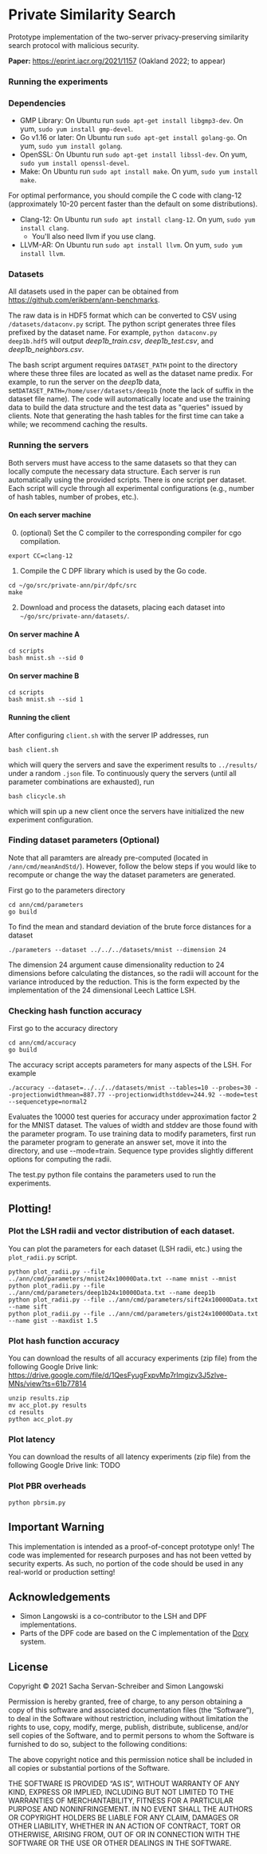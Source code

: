 # Private Similarity Search
Prototype implementation of the two-server privacy-preserving similarity search protocol with malicious security.

**Paper:** https://eprint.iacr.org/2021/1157 (Oakland 2022; to appear)

### Running the experiments

### Dependencies 
- GMP Library: On Ubuntu run ```sudo apt-get install libgmp3-dev```.  On yum, ```sudo yum install gmp-devel```.
- Go v1.16 or later: On Ubuntu run ```sudo apt-get install golang-go```.  On yum, ```sudo yum install golang```.
- OpenSSL: On Ubuntu run ```sudo apt-get install libssl-dev```.  On yum, ```sudo yum install openssl-devel```.
- Make: On Ubuntu run ```sudo apt install make```.  On yum, ```sudo yum install make```.

For optimal performance, you should compile the C code with clang-12 (approximately 10-20 percent faster than the default on some distributions).
- Clang-12: On Ubuntu run ```sudo apt install clang-12```.  On yum, ```sudo yum install clang```.
  - You'll also need llvm if you use clang. 
- LLVM-AR: On Ubuntu run ```sudo apt install llvm```. On yum, ```sudo yum install llvm```.

### Datasets 
All datasets used in the paper can be obtained from https://github.com/erikbern/ann-benchmarks.

The raw data is in HDF5 format which can be converted to CSV using ```/datasets/dataconv.py``` script. 
The python script generates three files prefixed by the dataset name. 
For example, ```python dataconv.py deep1b.hdf5``` will output *deep1b_train.csv*, *deep1b_test.csv*, and *deep1b_neighbors.csv*. 

The bash script argument requires ```DATASET_PATH``` point to the directory where these three files are located as well as the dataset name predix. 
For example, to run the server on the *deep1b* data, set```DATASET_PATH=/home/user/datasets/deep1b``` (note the lack of suffix in the dataset file name).
The code will automatically locate and use the training data to build the data structure and the test data as "queries" issued by clients. 
Note that generating the hash tables for the first time can take a while; we recommend caching the results. 

### Running the servers 
Both servers must have access to the same datasets so that they can locally compute the necessary data structure. 
Each server is run automatically using the provided scripts.
There is one script per dataset. 
Each script will cycle through all experimental configurations (e.g., number of hash tables, number of probes, etc.).

#### On each server machine
0. (optional) Set the C compiler to the corresponding compiler for cgo compilation.

```
export CC=clang-12
```

1. Compile the C DPF library which is used by the Go code. 
```
cd ~/go/src/private-ann/pir/dpfc/src
make
```

2. Download and process the datasets, placing each dataset into ```~/go/src/private-ann/datasets/```.


#### On server machine A
```
cd scripts
bash mnist.sh --sid 0 
```

#### On server machine B
```
cd scripts
bash mnist.sh --sid 1
```

#### Running the client 
After configuring ```client.sh``` with the server IP addresses, run
```
bash client.sh
```
which will query the servers and save the experiment results to ```../results/``` under a random ```.json``` file. 
To continuously query the servers (until all parameter combinations are exhausted), run 
```
bash clicycle.sh
```
which will spin up a new client once the servers have initialized the new experiment configuration.

### Finding dataset parameters (Optional)
Note that all paramters are already pre-computed (located in ```/ann/cmd/meanAndStd/```).
However, follow the below steps if you would like to recompute or change the way the dataset parameters are generated. 

First go to the parameters directory 
```
cd ann/cmd/parameters
go build
```
To find the mean and standard deviation of the brute force distances for a dataset
```
./parameters --dataset ../../../datasets/mnist --dimension 24
```
The dimension 24 argument cause dimensionality reduction to 24 dimensions before calculating the distances,
so the radii will account for the variance introduced by the reduction.
This is the form expected by the implementation of the 24 dimensional Leech Lattice LSH.

### Checking hash function accuracy

First go to the accuracy directory
```
cd ann/cmd/accuracy
go build
```
The accuracy script accepts parameters for many aspects of the LSH.  For example
```
./accuracy --dataset=../../../datasets/mnist --tables=10 --probes=30 --projectionwidthmean=887.77 --projectionwidthstddev=244.92 --mode=test --sequencetype=normal2
```
Evaluates the 10000 test queries for accuracy under approximation factor 2 for the MNIST dataset.
The values of width and stddev are those found with the parameter program.
To use training data to modify parameters, first run the parameter program to generate an answer set, move it into the directory, and use --mode=train.
Sequence type provides slightly different options for computing the radii.

The test.py python file contains the parameters used to run the experiments.



## Plotting! 
### Plot the LSH radii and vector distribution of each dataset. 
You can plot the parameters for each dataset (LSH radii, etc.) using the ```plot_radii.py``` script.
```
python plot_radii.py --file ../ann/cmd/parameters/mnist24x10000Data.txt --name mnist --mnist
python plot_radii.py --file ../ann/cmd/parameters/deep1b24x10000Data.txt --name deep1b
python plot_radii.py --file ../ann/cmd/parameters/sift24x10000Data.txt --name sift 
python plot_radii.py --file ../ann/cmd/parameters/gist24x10000Data.txt --name gist --maxdist 1.5
```

### Plot hash function accuracy
You can download the results of all accuracy experiments (zip file) from the following Google Drive link:
https://drive.google.com/file/d/1QesFyugFxpvMp7rImgizv3J5zlve-MNs/view?ts=61b77814

```
unzip results.zip
mv acc_plot.py results 
cd results 
python acc_plot.py
```

### Plot latency 
You can download the results of all latency experiments (zip file) from the following Google Drive link:
TODO 

### Plot PBR overheads 
```
python pbrsim.py 
```



## Important Warning
This implementation is intended as a proof-of-concept prototype only! The code was implemented for research purposes and has not been vetted by security experts. As such, no portion of the code should be used in any real-world or production setting!


## Acknowledgements 
* Simon Langowski is a co-contributor to the LSH and DPF implementations. 
* Parts of the DPF code are based on the C implementation of the [Dory](https://github.com/ucbrise/dory/tree/master/src/c) system.


## License
Copyright © 2021 Sacha Servan-Schreiber and Simon Langowski 

Permission is hereby granted, free of charge, to any person obtaining a copy of this software and associated documentation files (the “Software”), to deal in the Software without restriction, including without limitation the rights to use, copy, modify, merge, publish, distribute, sublicense, and/or sell copies of the Software, and to permit persons to whom the Software is furnished to do so, subject to the following conditions:

The above copyright notice and this permission notice shall be included in all copies or substantial portions of the Software.

THE SOFTWARE IS PROVIDED “AS IS”, WITHOUT WARRANTY OF ANY KIND, EXPRESS OR IMPLIED, INCLUDING BUT NOT LIMITED TO THE WARRANTIES OF MERCHANTABILITY, FITNESS FOR A PARTICULAR PURPOSE AND NONINFRINGEMENT. IN NO EVENT SHALL THE AUTHORS OR COPYRIGHT HOLDERS BE LIABLE FOR ANY CLAIM, DAMAGES OR OTHER LIABILITY, WHETHER IN AN ACTION OF CONTRACT, TORT OR OTHERWISE, ARISING FROM, OUT OF OR IN CONNECTION WITH THE SOFTWARE OR THE USE OR OTHER DEALINGS IN THE SOFTWARE.

